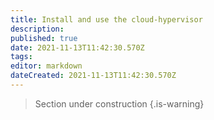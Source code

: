 ```yaml
---
title: Install and use the cloud-hypervisor
description: 
published: true
date: 2021-11-13T11:42:30.570Z
tags: 
editor: markdown
dateCreated: 2021-11-13T11:42:30.570Z
---
```


> Section under construction
{.is-warning}
